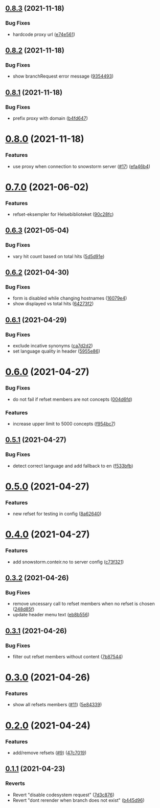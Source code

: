 ## [0.8.3](https://github.com/netliferesearch/snomed-search/compare/v0.8.2...v0.8.3) (2021-11-18)


### Bug Fixes

* hardcode proxy url ([e74e561](https://github.com/netliferesearch/snomed-search/commit/e74e561e78543474afef5508525707896118fec3))



## [0.8.2](https://github.com/netliferesearch/snomed-search/compare/v0.8.1...v0.8.2) (2021-11-18)


### Bug Fixes

* show branchRequest error message ([9354493](https://github.com/netliferesearch/snomed-search/commit/935449390c358ace989591c813beb0fae948d88a))



## [0.8.1](https://github.com/netliferesearch/snomed-search/compare/v0.8.0...v0.8.1) (2021-11-18)


### Bug Fixes

* prefix proxy with domain ([b4fd647](https://github.com/netliferesearch/snomed-search/commit/b4fd64754b861ce0730a1b42c5508003007e4420))



# [0.8.0](https://github.com/netliferesearch/snomed-search/compare/v0.7.0...v0.8.0) (2021-11-18)


### Features

* use proxy when connection to snowstorm server ([#17](https://github.com/netliferesearch/snomed-search/issues/17)) ([efa46b4](https://github.com/netliferesearch/snomed-search/commit/efa46b4e31a13ce0e90216722459f5d732b7c97b))



# [0.7.0](https://github.com/netliferesearch/snomed-search/compare/v0.6.3...v0.7.0) (2021-06-02)


### Features

* refset-eksempler for Helsebiblioteket ([90c28fc](https://github.com/netliferesearch/snomed-search/commit/90c28fc8afce58fe76fdd0a1df5e1c1d6037c167))



## [0.6.3](https://github.com/netliferesearch/snomed-search/compare/v0.6.2...v0.6.3) (2021-05-04)


### Bug Fixes

* vary hit count based on total hits ([5d5d91e](https://github.com/netliferesearch/snomed-search/commit/5d5d91ea13de3608788498f90ce9ddca6aab2242))



## [0.6.2](https://github.com/netliferesearch/snomed-search/compare/v0.6.1...v0.6.2) (2021-04-30)


### Bug Fixes

* form is disabled while changing hostnames ([16079e4](https://github.com/netliferesearch/snomed-search/commit/16079e49f9c7c000e65674e4ec301f817dcc6e6d))
* show displayed vs total hits ([64273f2](https://github.com/netliferesearch/snomed-search/commit/64273f2f51963460fc4caf52fb96202b341b8d02))



## [0.6.1](https://github.com/netliferesearch/snomed-search/compare/v0.6.0...v0.6.1) (2021-04-29)


### Bug Fixes

* exclude incative synonyms ([ca7d2d2](https://github.com/netliferesearch/snomed-search/commit/ca7d2d220855ccc3a98a85aa37e4ce658390eece))
* set language quality in header ([5955e86](https://github.com/netliferesearch/snomed-search/commit/5955e86ca524e65142be60989a809a40cec3f82d))



# [0.6.0](https://github.com/netliferesearch/snomed-search/compare/v0.5.1...v0.6.0) (2021-04-27)


### Bug Fixes

* do not fail if refset members are not concepts ([004d6fd](https://github.com/netliferesearch/snomed-search/commit/004d6fdf47af08c7dfab0dd05e61ff59e2f5dee9))


### Features

* increase upper limit to 5000 concepts ([f954bc7](https://github.com/netliferesearch/snomed-search/commit/f954bc72444299d338750da30871fe639538cd05))



## [0.5.1](https://github.com/netliferesearch/snomed-search/compare/v0.5.0...v0.5.1) (2021-04-27)


### Bug Fixes

* detect correct language and add fallback to en ([f533bfb](https://github.com/netliferesearch/snomed-search/commit/f533bfb653da216e3e06b2153d0b5a7693f670d8))



# [0.5.0](https://github.com/netliferesearch/snomed-search/compare/v0.4.0...v0.5.0) (2021-04-27)


### Features

* new refset for testing in config ([8a62640](https://github.com/netliferesearch/snomed-search/commit/8a626405a782c601ea44213fa4e1257c91a78904))



# [0.4.0](https://github.com/netliferesearch/snomed-search/compare/v0.3.2...v0.4.0) (2021-04-27)


### Features

* add snowstorm.conteir.no to server config ([c73f321](https://github.com/netliferesearch/snomed-search/commit/c73f3211e56b448ffa03007d3dc2b410029eff65))



## [0.3.2](https://github.com/netliferesearch/snomed-search/compare/v0.3.1...v0.3.2) (2021-04-26)


### Bug Fixes

* remove uncessary call to refset members when no refset is chosen ([248d85f](https://github.com/netliferesearch/snomed-search/commit/248d85f7adeaf07c0725f3db60a244b7cc5d9cc0))
* update header menu text ([eb8b556](https://github.com/netliferesearch/snomed-search/commit/eb8b556042a3044d532ab269e56b1f2efc0da6f5))



## [0.3.1](https://github.com/netliferesearch/snomed-search/compare/v0.3.0...v0.3.1) (2021-04-26)


### Bug Fixes

* filter out refset members without content ([7b87544](https://github.com/netliferesearch/snomed-search/commit/7b87544a254910717af43ec540e9c79611f3706e))



# [0.3.0](https://github.com/netliferesearch/snomed-search/compare/v0.2.0...v0.3.0) (2021-04-26)


### Features

* show all refsets members ([#11](https://github.com/netliferesearch/snomed-search/issues/11)) ([5e84339](https://github.com/netliferesearch/snomed-search/commit/5e8433925d63f9b955c4144cb0226297aa84b56e))



# [0.2.0](https://github.com/netliferesearch/snomed-search/compare/v0.1.1...v0.2.0) (2021-04-24)


### Features

* add/remove refsets ([#9](https://github.com/netliferesearch/snomed-search/issues/9)) ([47c7019](https://github.com/netliferesearch/snomed-search/commit/47c7019b166819097254c5f2f25ef2cbf11a66ba))



## [0.1.1](https://github.com/netliferesearch/snomed-search/compare/b445d966fbbe18c83c59fc16cdd8cd7ca000c4ff...v0.1.1) (2021-04-23)


### Reverts

* Revert "disable codesystem request" ([7d3c876](https://github.com/netliferesearch/snomed-search/commit/7d3c876d6686271e22aac14b6f218fc42eb53f13))
* Revert "dont rerender when branch does not exist" ([b445d96](https://github.com/netliferesearch/snomed-search/commit/b445d966fbbe18c83c59fc16cdd8cd7ca000c4ff))



